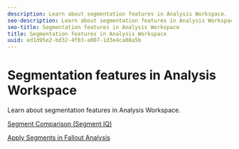```yaml
---
description: Learn about segmentation features in Analysis Workspace.
seo-description: Learn about segmentation features in Analysis Workspace.
seo-title: Segmentation features in Analysis Workspace
title: Segmentation features in Analysis Workspace
uuid: ed1d95e2-bd32-4f03-a007-1d3e4ca08a5b
---
```


# Segmentation features in Analysis Workspace

Learn about segmentation features in Analysis Workspace.

[Segment Comparison (Segment IQ)](https://marketing.adobe.com/resources/help/en_US/analytics/analysis-workspace/segment-comparison.html)

[Apply Segments in Fallout Analysis](https://marketing.adobe.com/resources/help/en_US/analytics/analysis-workspace/compare-segments-fallout.html) 
